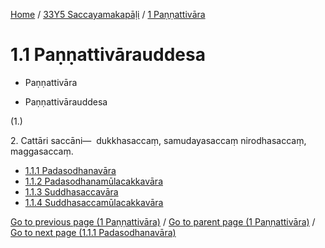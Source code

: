 
[Home](/) / [33Y5 Saccayamakapāḷi](../../33Y5.md) / [1 Paṇṇattivāra](../1.md)

# 1.1 Paṇṇattivārauddesa

* Paṇṇattivāra

* Paṇṇattivārauddesa

(1.)

2\. Cattāri saccāni—  dukkhasaccaṃ, samudayasaccaṃ nirodhasaccaṃ, maggasaccaṃ.

* [1.1.1 Padasodhanavāra](1.1/1.1.1.md)
* [1.1.2 Padasodhanamūlacakkavāra](1.1/1.1.2.md)
* [1.1.3 Suddhasaccavāra](1.1/1.1.3.md)
* [1.1.4 Suddhasaccamūlacakkavāra](1.1/1.1.4.md)

[Go to previous page (1 Paṇṇattivāra)](../1.md) / [Go to parent page (1 Paṇṇattivāra)](../1.md) / [Go to next page (1.1.1 Padasodhanavāra)](1.1/1.1.1.md)


